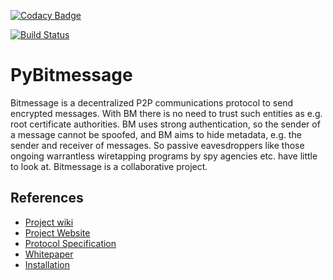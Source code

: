 [![Codacy Badge](https://api.codacy.com/project/badge/Grade/16ab2dd33ae74d12859f329163b58595)](https://www.codacy.com/app/sigoa/PyBitmessage?utm_source=github.com&utm_medium=referral&utm_content=sigoa/PyBitmessage&utm_campaign=badger)

[![Build Status](https://travis-ci.org/sigoa/PyBitmessage.svg?branch=master)](https://travis-ci.org/sigoa/PyBitmessage)

PyBitmessage
============

Bitmessage is a decentralized P2P communications protocol to send encrypted messages. With BM there is no need to trust such entities as e.g. root certificate authorities. BM uses strong authentication, so the sender of a message cannot be spoofed, and BM aims to hide metadata, e.g. the sender and receiver of messages. So passive eavesdroppers like those ongoing warrantless wiretapping programs by spy agencies etc. have little to look at. Bitmessage is a collaborative project. 

References
----------
* [Project wiki](https://github.com/Bitmessage/PyBitmessage/wiki)
* [Project Website](https://bitmessage.org)
* [Protocol Specification](https://bitmessage.org/wiki/Protocol_specification)
* [Whitepaper](https://bitmessage.org/bitmessage.pdf)
* [Installation](https://bitmessage.org/wiki/Compiling_instructions)
